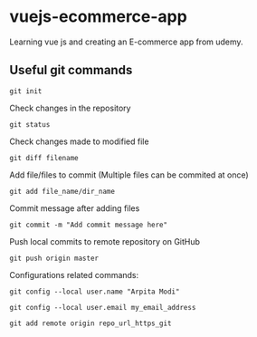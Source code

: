 # vuejs-ecommerce-app

Learning vue js and creating an E-commerce app from udemy.


## Useful git commands

`git init`

Check changes in the repository

`git status`

Check changes made to modified file

`git diff filename`

Add file/files to commit (Multiple files can be commited at once)

`git add file_name/dir_name`

Commit message after adding files

`git commit -m "Add commit message here"`

Push local commits to remote repository on GitHub

`git push origin master`


Configurations related commands:

`git config --local user.name "Arpita Modi"`

`git config --local user.email my_email_address`

`git add remote origin repo_url_https_git`
